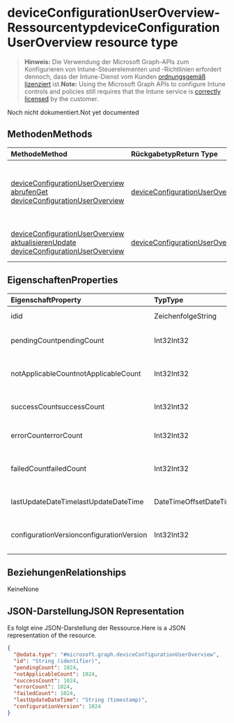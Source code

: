 # <a name="deviceconfigurationuseroverview-resource-type"></a><span data-ttu-id="648c7-101">deviceConfigurationUserOverview-Ressourcentyp</span><span class="sxs-lookup"><span data-stu-id="648c7-101">deviceConfigurationUserOverview resource type</span></span>

> <span data-ttu-id="648c7-102">**Hinweis:** Die Verwendung der Microsoft Graph-APIs zum Konfigurieren von Intune-Steuerelementen und -Richtlinien erfordert dennoch, dass der Intune-Dienst vom Kunden [ordnungsgemäß lizenziert](https://go.microsoft.com/fwlink/?linkid=839381) ist.</span><span class="sxs-lookup"><span data-stu-id="648c7-102">**Note:** Using the Microsoft Graph APIs to configure Intune controls and policies still requires that the Intune service is [correctly licensed](https://go.microsoft.com/fwlink/?linkid=839381) by the customer.</span></span>

<span data-ttu-id="648c7-103">Noch nicht dokumentiert.</span><span class="sxs-lookup"><span data-stu-id="648c7-103">Not yet documented</span></span>
## <a name="methods"></a><span data-ttu-id="648c7-104">Methoden</span><span class="sxs-lookup"><span data-stu-id="648c7-104">Methods</span></span>
|<span data-ttu-id="648c7-105">Methode</span><span class="sxs-lookup"><span data-stu-id="648c7-105">Method</span></span>|<span data-ttu-id="648c7-106">Rückgabetyp</span><span class="sxs-lookup"><span data-stu-id="648c7-106">Return Type</span></span>|<span data-ttu-id="648c7-107">Beschreibung</span><span class="sxs-lookup"><span data-stu-id="648c7-107">Description</span></span>|
|:---|:---|:---|
|[<span data-ttu-id="648c7-108">deviceConfigurationUserOverview abrufen</span><span class="sxs-lookup"><span data-stu-id="648c7-108">Get deviceConfigurationUserOverview</span></span>](../api/intune_deviceconfig_deviceconfigurationuseroverview_get.md)|[<span data-ttu-id="648c7-109">deviceConfigurationUserOverview</span><span class="sxs-lookup"><span data-stu-id="648c7-109">deviceConfigurationUserOverview</span></span>](../resources/intune_deviceconfig_deviceconfigurationuseroverview.md)|<span data-ttu-id="648c7-110">Lesen von Eigenschaften und Beziehungen des [deviceConfigurationUserOverview](../resources/intune_deviceconfig_deviceconfigurationuseroverview.md)-Objekts.</span><span class="sxs-lookup"><span data-stu-id="648c7-110">Read properties and relationships of [plannerAssignedToTaskBoardTaskFormat](../resources/intune_deviceconfig_deviceconfigurationuseroverview.md) object.</span></span>|
|[<span data-ttu-id="648c7-111">deviceConfigurationUserOverview aktualisieren</span><span class="sxs-lookup"><span data-stu-id="648c7-111">Update deviceConfigurationUserOverview</span></span>](../api/intune_deviceconfig_deviceconfigurationuseroverview_update.md)|[<span data-ttu-id="648c7-112">deviceConfigurationUserOverview</span><span class="sxs-lookup"><span data-stu-id="648c7-112">deviceConfigurationUserOverview</span></span>](../resources/intune_deviceconfig_deviceconfigurationuseroverview.md)|<span data-ttu-id="648c7-113">Aktualisieren der Eigenschaften eines [deviceConfigurationUserOverview](../resources/intune_deviceconfig_deviceconfigurationuseroverview.md)-Objekts.</span><span class="sxs-lookup"><span data-stu-id="648c7-113">Update the properties of a [calendar](../resources/intune_deviceconfig_deviceconfigurationuseroverview.md) object.</span></span>|

## <a name="properties"></a><span data-ttu-id="648c7-114">Eigenschaften</span><span class="sxs-lookup"><span data-stu-id="648c7-114">Properties</span></span>
|<span data-ttu-id="648c7-115">Eigenschaft</span><span class="sxs-lookup"><span data-stu-id="648c7-115">Property</span></span>|<span data-ttu-id="648c7-116">Typ</span><span class="sxs-lookup"><span data-stu-id="648c7-116">Type</span></span>|<span data-ttu-id="648c7-117">Beschreibung</span><span class="sxs-lookup"><span data-stu-id="648c7-117">Description</span></span>|
|:---|:---|:---|
|<span data-ttu-id="648c7-118">id</span><span class="sxs-lookup"><span data-stu-id="648c7-118">id</span></span>|<span data-ttu-id="648c7-119">Zeichenfolge</span><span class="sxs-lookup"><span data-stu-id="648c7-119">String</span></span>|<span data-ttu-id="648c7-120">Schlüssel der Entität</span><span class="sxs-lookup"><span data-stu-id="648c7-120">Key of the setting.</span></span>|
|<span data-ttu-id="648c7-121">pendingCount</span><span class="sxs-lookup"><span data-stu-id="648c7-121">pendingCount</span></span>|<span data-ttu-id="648c7-122">Int32</span><span class="sxs-lookup"><span data-stu-id="648c7-122">Int32</span></span>|<span data-ttu-id="648c7-123">Anzahl der ausstehenden Benutzer</span><span class="sxs-lookup"><span data-stu-id="648c7-123">Number of pending Users</span></span>|
|<span data-ttu-id="648c7-124">notApplicableCount</span><span class="sxs-lookup"><span data-stu-id="648c7-124">notApplicableCount</span></span>|<span data-ttu-id="648c7-125">Int32</span><span class="sxs-lookup"><span data-stu-id="648c7-125">Int32</span></span>|<span data-ttu-id="648c7-126">Anzahl der nicht anwendbaren Geräte</span><span class="sxs-lookup"><span data-stu-id="648c7-126">Number of not applicable devices</span></span>|
|<span data-ttu-id="648c7-127">successCount</span><span class="sxs-lookup"><span data-stu-id="648c7-127">successCount</span></span>|<span data-ttu-id="648c7-128">Int32</span><span class="sxs-lookup"><span data-stu-id="648c7-128">Int32</span></span>|<span data-ttu-id="648c7-129">Anzahl der erfolgreichen Benutzer</span><span class="sxs-lookup"><span data-stu-id="648c7-129">Number of succeeded Users</span></span>|
|<span data-ttu-id="648c7-130">errorCount</span><span class="sxs-lookup"><span data-stu-id="648c7-130">errorCount</span></span>|<span data-ttu-id="648c7-131">Int32</span><span class="sxs-lookup"><span data-stu-id="648c7-131">Int32</span></span>|<span data-ttu-id="648c7-132">Anzahl der Benutzer mit Fehlern</span><span class="sxs-lookup"><span data-stu-id="648c7-132">Number of error Users</span></span>|
|<span data-ttu-id="648c7-133">failedCount</span><span class="sxs-lookup"><span data-stu-id="648c7-133">failedCount</span></span>|<span data-ttu-id="648c7-134">Int32</span><span class="sxs-lookup"><span data-stu-id="648c7-134">Int32</span></span>|<span data-ttu-id="648c7-135">Anzahl der fehlgeschlagenen Benutzer</span><span class="sxs-lookup"><span data-stu-id="648c7-135">Number of failed Users</span></span>|
|<span data-ttu-id="648c7-136">lastUpdateDateTime</span><span class="sxs-lookup"><span data-stu-id="648c7-136">lastUpdateDateTime</span></span>|<span data-ttu-id="648c7-137">DateTimeOffset</span><span class="sxs-lookup"><span data-stu-id="648c7-137">DateTimeOffset</span></span>|<span data-ttu-id="648c7-138">Zeit der letzten Aktualisierung</span><span class="sxs-lookup"><span data-stu-id="648c7-138">Last update time</span></span>|
|<span data-ttu-id="648c7-139">configurationVersion</span><span class="sxs-lookup"><span data-stu-id="648c7-139">configurationVersion</span></span>|<span data-ttu-id="648c7-140">Int32</span><span class="sxs-lookup"><span data-stu-id="648c7-140">Int32</span></span>|<span data-ttu-id="648c7-141">Version der Richtlinie für diese Übersicht</span><span class="sxs-lookup"><span data-stu-id="648c7-141">Version of the policy for that overview</span></span>|

## <a name="relationships"></a><span data-ttu-id="648c7-142">Beziehungen</span><span class="sxs-lookup"><span data-stu-id="648c7-142">Relationships</span></span>
<span data-ttu-id="648c7-143">Keine</span><span class="sxs-lookup"><span data-stu-id="648c7-143">None</span></span>
## <a name="json-representation"></a><span data-ttu-id="648c7-144">JSON-Darstellung</span><span class="sxs-lookup"><span data-stu-id="648c7-144">JSON Representation</span></span>
<span data-ttu-id="648c7-145">Es folgt eine JSON-Darstellung der Ressource.</span><span class="sxs-lookup"><span data-stu-id="648c7-145">Here is a JSON representation of the resource.</span></span>
<!-- {
  "blockType": "resource",
  "keyProperty": "id",
  "@odata.type": "microsoft.graph.deviceConfigurationUserOverview"
}
-->
``` json
{
  "@odata.type": "#microsoft.graph.deviceConfigurationUserOverview",
  "id": "String (identifier)",
  "pendingCount": 1024,
  "notApplicableCount": 1024,
  "successCount": 1024,
  "errorCount": 1024,
  "failedCount": 1024,
  "lastUpdateDateTime": "String (timestamp)",
  "configurationVersion": 1024
}
```



